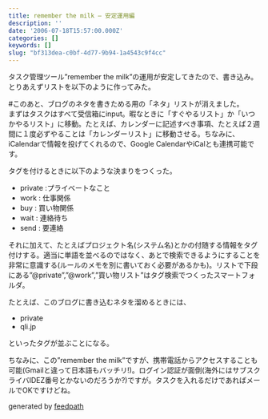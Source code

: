 ```yaml
---
title: remember the milk — 安定運用編
description: ''
date: '2006-07-18T15:57:00.000Z'
categories: []
keywords: []
slug: "bf313dea-c0bf-4d77-9b94-1a4543c9f4cc"
---
```

タスク管理ツール”remember the milk”の運用が安定してきたので、書き込み。  
とりあえずリストを以下のように作ってみた。

#このあと、ブログのネタを書きためる用の「ネタ」リストが消えました。  
まずはタスクはすべて受信箱にinput。暇なときに「すぐやるリスト」か「いつかやるリスト」に移動。たとえば、カレンダーに記述すべき事項、たとえば２週間に１度必ずやることは「カレンダーリスト」に移動させる。ちなみに、iCalendarで情報を投げてくれるので、Google CalendarやiCalとも連携可能です。

タグを付けるときに以下のような決まりをつくった。

*   private :プライベートなこと
*   work : 仕事関係
*   buy : 買い物関係
*   wait : 連絡待ち
*   send : 要連絡

それに加えて、たとえばプロジェクト名(システム名)とかの付随する情報をタグ付けする。適当に単語を並べるのではなく、あとで検索できるようにすることを非常に意識する(ルールのメモを別に書いておく必要があるかも)。リストで下段にある”@private”,”@work”,”買い物リスト”はタグ検索でつくったスマートフォルダ。

たとえば、このブログに書き込むネタを溜めるときには、

*   private
*   qli.jp

といったタグが並ぶことになる。

ちなみに、この”remember the milk”ですが、携帯電話からアクセスすることも可能(Gmailと違って日本語もバッチリ!)。ログイン認証が面倒(海外にはサブスクライバIDEZ番号とかないのだろうか?)ですが。タスクを入れるだけであればメールでOKですけどね。

generated by [feedpath](http://feedpath.jp)